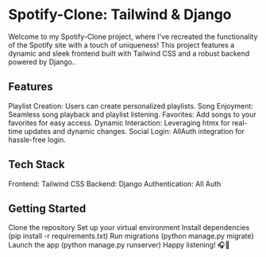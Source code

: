 # Spotify-Clone: Tailwind & Django

Welcome to my Spotify-Clone project, where I've recreated the functionality of the Spotify site with a touch of uniqueness! This project features a dynamic and sleek frontend built with Tailwind CSS and a robust backend powered by Django..


## Features
  Playlist Creation: Users can create personalized playlists.
  Song Enjoyment: Seamless song playback and playlist listening.
  Favorites: Add songs to your favorites for easy access.
  Dynamic Interaction: Leveraging htmx for real-time updates and dynamic changes.
  Social Login: AllAuth integration for hassle-free login.

## Tech Stack
  Frontend: Tailwind CSS
  Backend: Django
  Authentication: All Auth

## Getting Started
  Clone the repository
  Set up your virtual environment
  Install dependencies (pip install -r requirements.txt)
  Run migrations (python manage.py migrate)
  Launch the app (python manage.py runserver)
  Happy listening! 🎧🚀

